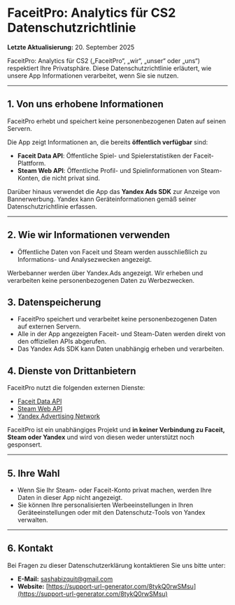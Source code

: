 # FaceitPro: Analytics für CS2 Datenschutzrichtlinie

**Letzte Aktualisierung:** 20. September 2025

FaceitPro: Analytics für CS2 („FaceitPro“, „wir“, „unser“ oder „uns“) respektiert Ihre Privatsphäre. Diese Datenschutzrichtlinie erläutert, wie unsere App Informationen verarbeitet, wenn Sie sie nutzen.

---

## 1. Von uns erhobene Informationen
FaceitPro erhebt und speichert keine personenbezogenen Daten auf seinen Servern.

Die App zeigt Informationen an, die bereits **öffentlich verfügbar** sind:
- **Faceit Data API**: Öffentliche Spiel- und Spielerstatistiken der Faceit-Plattform.
- **Steam Web API**: Öffentliche Profil- und Spielinformationen von Steam-Konten, die nicht privat sind.

Darüber hinaus verwendet die App das **Yandex Ads SDK** zur Anzeige von Bannerwerbung. Yandex kann Geräteinformationen gemäß seiner Datenschutzrichtlinie erfassen.

---

## 2. Wie wir Informationen verwenden
- Öffentliche Daten von Faceit und Steam werden ausschließlich zu Informations- und Analysezwecken angezeigt.

Werbebanner werden über Yandex.Ads angezeigt. Wir erheben und verarbeiten keine personenbezogenen Daten zu Werbezwecken.


## 3. Datenspeicherung
- FaceitPro speichert und verarbeitet keine personenbezogenen Daten auf externen Servern.
- Alle in der App angezeigten Faceit- und Steam-Daten werden direkt von den offiziellen APIs abgerufen.
- Das Yandex Ads SDK kann Daten unabhängig erheben und verarbeiten.


## 4. Dienste von Drittanbietern
FaceitPro nutzt die folgenden externen Dienste:
- [Faceit Data API](https://developers.faceit.com/terms)
- [Steam Web API](https://steamcommunity.com/dev/apiterms)
- [Yandex Advertising Network](https://yandex.ru/legal/mobileads_sdk_agreement/en/)

FaceitPro ist ein unabhängiges Projekt und **in keiner Verbindung zu Faceit, Steam oder Yandex** und wird von diesen weder unterstützt noch gesponsert.

---

## 5. Ihre Wahl
- Wenn Sie Ihr Steam- oder Faceit-Konto privat machen, werden Ihre Daten in dieser App nicht angezeigt.
- Sie können Ihre personalisierten Werbeeinstellungen in Ihren Geräteeinstellungen oder mit den Datenschutz-Tools von Yandex verwalten.

---

## 6. Kontakt
Bei Fragen zu dieser Datenschutzerklärung kontaktieren Sie uns bitte unter:
- **E-Mail:** sashabizquit@gmail.com
- **Website:** [https://support-url-generator.com/8tykQ0rwSMsu](https://support-url-generator.com/8tykQ0rwSMsu)
